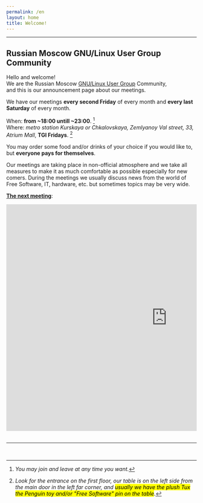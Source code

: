 ```yaml
---
permalink: /en
layout: home
title: Welcome!
---
```



---

<head>
	<script src="./assets/functions.js" type="text/javascript"></script>
</head>

## Russian Moscow GNU/Linux User Group Community

Hello and welcome!  
We are the Russian Moscow [GNU/Linux User Group](https://en.wikipedia.org/wiki/Linux_user_group) Community,  
and this is our announcement page about our meetings.

We have our meetings **every second Friday** of every month and **every last Saturday** of every month.  

When: **from ~18:00 untill ~23:00**. [^time]  
Where: _metro station Kurskaya or Chkalovskaya, Zemlyanoy Val street, 33, Atrium Mall_, **TGI Fridays**. [^place]  

You may order some food and/or drinks of your choice if you would like to, but **everyone pays for themselves**.  

Our meetings are taking place in non-official atmosphere and we take all measures to make it as much comfortable
as possible especially for new comers. During the meetings we usually discuss news from the world of Free Software,
IT, hardware, etc. but sometimes topics may be very wide.

<u><b>The next meeting</b></u>: <text id="meeting_day"></text>

<!-- replacing google maps... -->
<!--<iframe src="https://www.google.com/maps/embed?pb=!1m18!1m12!1m3!1d1122.5381957930645!2d37.65743564017482!3d55.75717677415064!2m3!1f0!2f0!3f0!3m2!1i1024!2i768!4f13.1!3m3!1m2!1s0x43c112eb5cd0cb69%3A0xdd8ae470ee73eecf!2sFridays!5e0!3m2!1sru!2sru!4v1717813828366!5m2!1sru!2sru" width="800" height="500" style="border:0;" allowfullscreen="" loading="lazy" referrerpolicy="no-referrer-when-downgrade"></iframe>-->

<!-- ... by yandex maps because the largest multibillion transnational IT corporation cannot into scaling (!)... on **ANDROID** (!!) ... in ***CHROME*** (!!!) -->

<div style="position:relative;overflow:hidden;margin-left:auto;margin-right:auto;display:block;text-align:center;"><a href="https://yandex.ru/maps/213/moscow/?utm_medium=mapframe&utm_source=maps&lang=en_US" style="color:#eee;font-size:12px;position:absolute;top:0px;">Москва</a><a href="https://yandex.ru/maps/213/moscow/?indoorLevel=1&ll=37.661279%2C55.757337&utm_medium=mapframe&utm_source=maps&z=17&lang=en_US" style="color:#eee;font-size:12px;position:absolute;top:14px;">Москва — Яндекс Карты</a><iframe src="https://yandex.ru/map-widget/v1/?indoorLevel=1&ll=37.661279%2C55.757337&z=17&lang=en_US" width="850" height="600" frameborder="0" allowfullscreen="true" style="position:relative;"></iframe></div>

<br/>

---

<br/>

[^time]: _You may join and leave at any time you want._
[^place]: _Look for the entrance on the first floor, our table is on the left side from the main door in the left far corner, and <mark>usually we have the plush Tux the Penguin toy and/or "Free Software" pin on the table</mark>._

<script type="text/javascript">
	document.getElementById("meeting_day").innerHTML=getMeetingDate(0);
</script>

